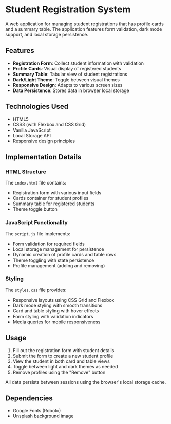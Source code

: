 # Student Registration System

A web application for managing student registrations that has profile cards and a summary table. The application features form validation, dark mode support, and local storage persistence.

## Features

- **Registration Form**: Collect student information with validation
- **Profile Cards**: Visual display of registered students
- **Summary Table**: Tabular view of student registrations
- **Dark/Light Theme**: Toggle between visual themes
- **Responsive Design**: Adapts to various screen sizes
- **Data Persistence**: Stores data in browser local storage

## Technologies Used

- HTML5
- CSS3 (with Flexbox and CSS Grid)
- Vanilla JavaScript
- Local Storage API
- Responsive design principles

## Implementation Details

### HTML Structure

The `index.html` file contains:
- Registration form with various input fields
- Cards container for student profiles
- Summary table for registered students
- Theme toggle button

### JavaScript Functionality

The `script.js` file implements:
- Form validation for required fields
- Local storage management for persistence
- Dynamic creation of profile cards and table rows
- Theme toggling with state persistence
- Profile management (adding and removing)

### Styling

The `styles.css` file provides:
- Responsive layouts using CSS Grid and Flexbox
- Dark mode styling with smooth transitions
- Card and table styling with hover effects
- Form styling with validation indicators
- Media queries for mobile responsiveness

## Usage

1. Fill out the registration form with student details
2. Submit the form to create a new student profile
3. View the student in both card and table views
4. Toggle between light and dark themes as needed
5. Remove profiles using the "Remove" button

All data persists between sessions using the browser's local storage cache.

## Dependencies

- Google Fonts (Roboto)
- Unsplash background image